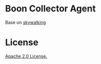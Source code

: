 Boon Collector Agent
==========

Base on <a href="https://github.com/apache/skywalking">skywalking</a>


# License
[Apache 2.0 License.](/LICENSE)
